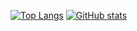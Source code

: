 [![Top Langs](https://github-readme-stats.vercel.app/api/top-langs/?username=r1nc&langs_count=15&layout=compact&hide=Makefile,CMake,Shell&custom_title=Top%20Languages)](https://github.com/R1NC?tab=repositories&q=&type=source&language=&sort=stargazers)
[![GitHub stats](https://github-readme-stats.vercel.app/api?username=r1nc&count_private=true&show_icons=true&include_all_commits=true&count_private=true&custom_title=GitHub%20Stats&line_height=28&disable_animations=true)](https://github.com/R1NC?tab=repositories&q=&type=source&language=&sort=stargazers)
